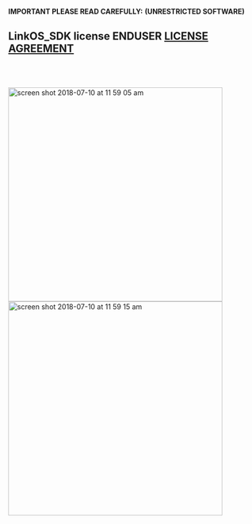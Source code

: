 **IMPORTANT PLEASE READ CAREFULLY:**
**(UNRESTRICTED SOFTWARE)** 
##  LinkOS_SDK license ENDUSER [LICENSE AGREEMENT](http://link-os.github.io/Zebra_SDK_EULA.pdf)
<br/>
<br/> 

<p float="left">
<img width="432" height=”600” alt="screen shot 2018-07-10 at 11 59 05 am" src="https://user-images.githubusercontent.com/41017424/42525428-be5c8388-8438-11e8-85bd-d5fa23149b75.png">
<img width="432" height=”600” alt="screen shot 2018-07-10 at 11 59 15 am" src="https://user-images.githubusercontent.com/41017424/42525431-bfa458b0-8438-11e8-84d4-079b991a5a47.png">




</p>
